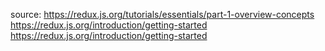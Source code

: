 source:
https://redux.js.org/tutorials/essentials/part-1-overview-concepts
https://redux.js.org/introduction/getting-started
https://redux.js.org/introduction/getting-started
